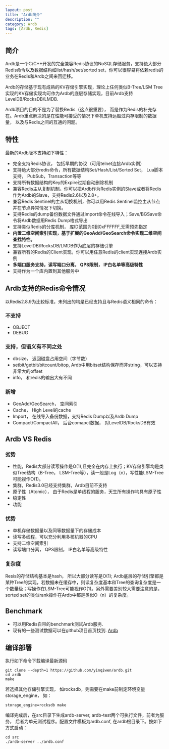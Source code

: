 ```yaml
---
layout: post
title: "Ardb简介"
description: ""
category: Ardb
tags: [Ardb, Redis]           
---  
```



## 简介
Ardb是一个C/C++开发的完全兼容Redis协议的NoSQL存储服务，支持绝大部分Redis命令以及数据结构如list/hash/set/sorted set，你可以很容易将依赖redis的业务在Redis和Ardb之间来回迁移。 
 
Ardb的存储基于现有成熟的KV存储引擎实现，理论上任何类似B-Tree/LSM Tree实现的KV存储实现均可作为Ardb的底层存储实现，目前Ardb支持LevelDB/RocksDB/LMDB.  

Ardb项目的目的不是为了替换Redis（这点很重要）， 而是作为Redis的补充存在。Ardb重点解决的是在性能可接受的情况下单机支持远超过内存限制的数据量， 以及与Redis之间的互通的问题。

## 特性
最新的Ardb版本支持如下特性：   

- 完全支持Redis协议， 包括早期的协议（可用telnet连接Ardb实例）
- 支持绝大部分redis命令，所有数据结构Set/Hash/List/Sorted Set， Lua脚本支持， PubSub，Transaction等等
- 支持所有数据结构的Key的Expire过期自动删除机制
- 兼容Redis主从复制机制。你可以把Ardb作为Redis实例的Slave或者将Redis作为Ardb的Slave，支持Redis2.6以及2.8+。
- 兼容Redis Sentinel的主从切换机制，你可以用Redis Sentinel监控主从节点并在节点异常情况下切换。
- 支持Redis的dump备份数据文件通过import命令在线导入；Save/BGSave命令将Ardb数据用Redis Dump格式导出
- 支持类似Redis的分库机制， 库ID范围为0到0xFFFFFF,无需预先指定
- **内置二维空间索引实现，基于扩展的GeoAdd/GeoSearch命令实现二维空间查找特性。**
- 支持LevelDB/RocksDB/LMDB作为底层的存储引擎
- 兼容所有的Redis的Client实现，你可以用任意Redis的client实现连接Ardb实例
- **多端口服务支持，读写端口分离， QPS限制， IP白名单等高级特性**
- 支持作为一个库内置到其他服务中

<!--more-->
## Ardb支持的Redis命令情况
以Redis2.8.9为比较标准，未列出的均是已经支持且与Redis语义相同的命令： 
  
### 不支持
  - OBJECT
  - DEBUG


### 支持，但语义有不同之处
  - dbsize， 返回磁盘占用空间（字节数）
  - setbit/getbit/bitcount/bitop, Ardb中用bitset结构保存而非string，可以支持非常大的offset
  - info， 和redis的输出大有不同


### 新增
  - GeoAdd/GeoSearch， 空间索引
  - Cache， High Level的cache
  - Import， 在线导入备份数据，支持Redis Dump以及Ardb Dump
  - Compact/CompactAll， 后台comapct数据， 对LevelDB/RocksDB有效


## Ardb VS Redis

### 劣势
- 性能，Redis大部分读写操作是O(1),且完全在内存上执行；KV存储引擎均是类似Tree结构（B-Tree， LSM-Tree等），读一般是Log（n），写性能LSM-Tree可能视作O(1)。
- 集群，Redis3.0已经支持集群，Ardb目前不支持
- 原子性（Atomic）， 由于Redis是单线程的服务，天生所有操作均具有原子性
- 稳定性
- 功能

### 优势
- 单机存储数据量以及同等数据量下的存储成本
- 读写多线程，可以充分利用多核机器的CPU
- 支持二维空间索引
- 读写端口分离， QPS限制， IP白名单等高级特性

### 复杂度
Resis的存储结构基本是hash， 所以大部分读写是O(1); Ardb底层的存储引擎都是某种Tree的实现，若数据未在缓存中，则读复杂度基本和Tree的查询复杂度是一个数量级；写操作在LSM-Tree可能视作O(1)。另外需要差别较大需要注意的是， sorted set的类似rank操作在Ardb中都是类似O（n）的复杂度。

## Benchmark
- 可以用Redis自带的benchmark测试Ardb服务.
- 现有的一些测试数据可以在github项目首页找到. [Ardb](https://github.com/yinqiwen/ardb)


## 编译部署

执行如下命令下载编译最新源码   

	git clone --depth=1 https://github.com/yinqiwen/ardb.git
    cd ardb
    make

若选择其他存储引擎实现， 如rocksdb，则需要在make前制定环境变量storage_engine， 如：
	
	storage_engine=rocksdb make

编译完成后，在src目录下生成ardb-server, ardb-test两个可执行文件，前者为服务， 后者为单元测试程序。配置文件模板为ardb.conf, 在ardb根目录下。按如下方式启动：

	cd src
    ./ardb-server ../ardb.conf


